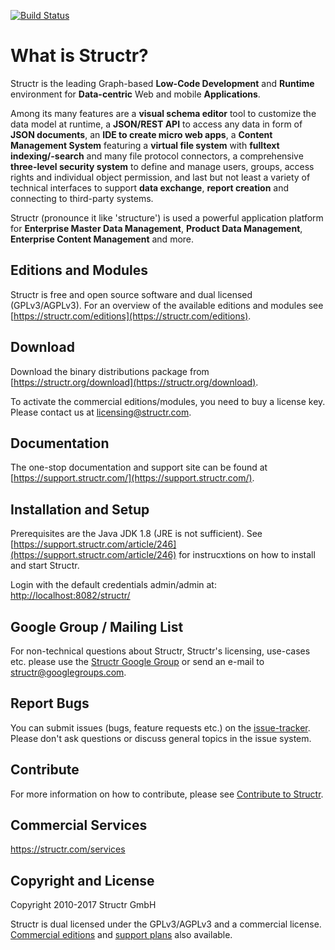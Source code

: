 [![Build Status](http://ci.structr.org:59398/job/Structr/badge/icon)](http://ci.structr.org:59398/job/Structr)

# What is Structr?

Structr is the leading Graph-based **Low-Code Development** and **Runtime** environment for **Data-centric** Web and mobile **Applications**.

Among its many features are a **visual schema editor** tool to customize the data model at runtime, a **JSON/REST API** to access any data in form of **JSON documents**, an **IDE to create micro web apps**, a **Content Management System** featuring a **virtual file system** with **fulltext indexing/-search** and many file protocol connectors, a comprehensive **three-level security system** to define and manage users, groups, access rights and individual object permission, and last but not least a variety of technical interfaces to support **data exchange**, **report creation** and connecting to third-party systems.

Structr (pronounce it like 'structure') is used a powerful application platform for **Enterprise Master Data Management**, **Product Data Management**, **Enterprise Content Management** and more.

## Editions and Modules

Structr is free and open source software and dual licensed (GPLv3/AGPLv3). For an overview of the available editions and modules see [https://structr.com/editions](https://structr.com/editions).

## Download

Download the binary distributions package from [https://structr.org/download](https://structr.org/download).

To activate the commercial editions/modules, you need to buy a license key. Please contact us at [licensing@structr.com](mailto:licensing@structr.com).

## Documentation

The one-stop documentation and support site can be found at [https://support.structr.com/](https://support.structr.com/).

## Installation and Setup

Prerequisites are the Java JDK 1.8 (JRE is not sufficient). See [https://support.structr.com/article/246](https://support.structr.com/article/246) for instrucxtions on how to install and start Structr.

Login with the default credentials admin/admin at: [http://localhost:8082/structr/](http://localhost:8082/structr/)

## Google Group / Mailing List

For non-technical questions about Structr, Structr's licensing, use-cases etc. please use the [Structr Google Group](https://groups.google.com/forum/#!forum/structr) or send an e-mail to [structr@googlegroups.com](structr@googlegroups.com).

## Report Bugs

You can submit issues (bugs, feature requests etc.) on the [issue-tracker](https://github.com/structr/structr/issues). Please don't ask questions or discuss general topics in the issue system.

## Contribute

For more information on how to contribute, please see [Contribute to Structr](https://support.structr.com/article/245).

## Commercial Services

https://structr.com/services

## Copyright and License

Copyright 2010-2017 Structr GmbH

Structr is dual licensed under the GPLv3/AGPLv3 and a commercial license. [Commercial editions](https://structr.com/editions) and [support plans](https://structr.com/support) also available.
